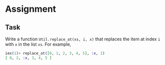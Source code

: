 # Assignment

## Task

Write a function `Util.replace_at(xs, i, x)` that replaces
the item at index `i` with `x` in the list `xs`.
For example,

```elixir
iex(1)> replace_at([0, 1, 2, 3, 4, 5], :x, 2)
[ 0, 2, :x, 3, 4, 5 ]
```
